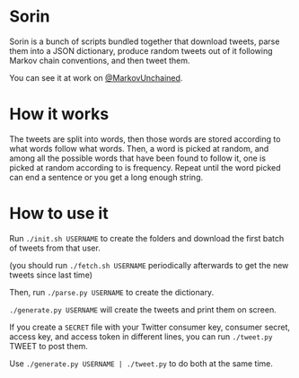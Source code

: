 Sorin
=====

Sorin is a bunch of scripts bundled together that download tweets, parse them into a JSON dictionary, produce random tweets out of it following Markov chain conventions, and then tweet them.

You can see it at work on [@MarkovUnchained](http://twitter.com/MarkovUnchained).


How it works
=====

The tweets are split into words, then those words are stored according to what words follow what words. Then, a word is picked at random, and among all the possible words that have been found to follow it, one is picked at random according to is frequency. Repeat until the word picked can end a sentence or you get a long enough string.


How to use it
=====

Run `./init.sh USERNAME` to create the folders and download the first batch of tweets from that user.

(you should run `./fetch.sh USERNAME` periodically afterwards to get the new tweets since last time)

Then, run `./parse.py USERNAME` to create the dictionary.

`./generate.py USERNAME` will create the tweets and print them on screen.

If you create a `SECRET` file with your Twitter consumer key, consumer secret, access key, and access token in different lines, you can run `./tweet.py` TWEET to post them.

Use `./generate.py USERNAME | ./tweet.py` to do both at the same time.